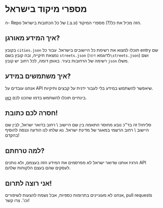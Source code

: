 # מספרי מיקוד בישראל

ה- Repo הזה מכיל את כל(?) מספרי המיקוד (ונ.צ.) של כל הכתובות בישראל.

## איך המידע מאורגן?

בקובץ `cities.json` תוכלו למצוא את רשימת כל היישובים בישראל. עבור כל entry שם נמצאת תיקייה, ובה קובץ בשם `streets.json` (לדוגמא `חיפה\streets.json`) ושם רשימה של הרחובות בעיר. באופן דומה, לכל רחוב יש קובץ `json` משלו.

## איך משתמשים במידע?

אנחנו עובדים על API שיאפשר להשתמש במידע בלי לעבור ידנית על קבצים ותיקיות.

בינתיים תוכלו להשתמש בדמו שהכנו לכם [כאן](https://github.com/postil/postil-example).

## חסרה לכם כתובת!

סליחה! זה בד"כ נובע מחוסר התאמה בין שם היישוב \ רחוב בדואר ישראל, לבין שם היישוב \ רחוב הרשמי במאגר של מדינת ישראל. נא שלחו לנו הודעה וננסה להוסיף בהקדם!

## למה טרחתם?

הרגיז אותנו שדואר ישראל לא מפרסמים את המידע הזה בעצמם, ולא נותנים API לעסקים שהם בעצם הלקוחות שלהם.

## אני רוצה לתרום!

אנחנו לא מעוניינים בתרומות כספיות, אבל נשמח להצעות לשיפורים, pull requests וכו'. צרו קשר!
